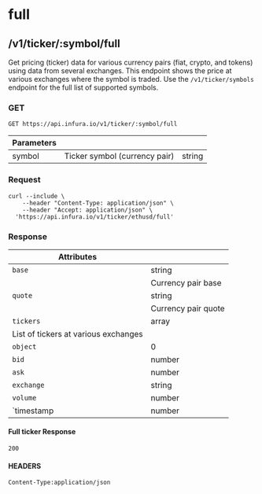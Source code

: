 # full

## /v1/ticker/:symbol/full

Get pricing (ticker) data for various currency pairs (fiat, crypto, and tokens) using data from several exchanges. This endpoint shows the price at various exchanges where the symbol is traded. Use the `/v1/ticker/symbols` endpoint for the full list of supported symbols.

### GET

`GET https://api.infura.io/v1/ticker/:symbol/full`

| Parameters |                               |        |
|------------|-------------------------------|--------|
| symbol     | Ticker symbol (currency pair) | string |

### Request
```
curl --include \
    --header "Content-Type: application/json" \
    --header "Accept: application/json" \
  'https://api.infura.io/v1/ticker/ethusd/full'
```

### Response

| Attributes                           |                     |
|--------------------------------------|---------------------|
| `base`                               | string              |
|                                      | Currency pair base  |
| `quote`                              | string              |
|                                      | Currency pair quote |
| `tickers`                            | array               |
| List of tickers at various exchanges |                     |
| `object`                             | 0                   |
| `bid`                                | number              |
| `ask`                                | number              |
| `exchange`                           | string              |
| `volume`                             | number              |
| `timestamp                           | number              |

#### Full ticker Response

`200`

#### HEADERS

`Content-Type:application/json`
